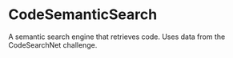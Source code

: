 # CodeSemanticSearch
A semantic search engine that retrieves code. Uses data from the CodeSearchNet challenge.
